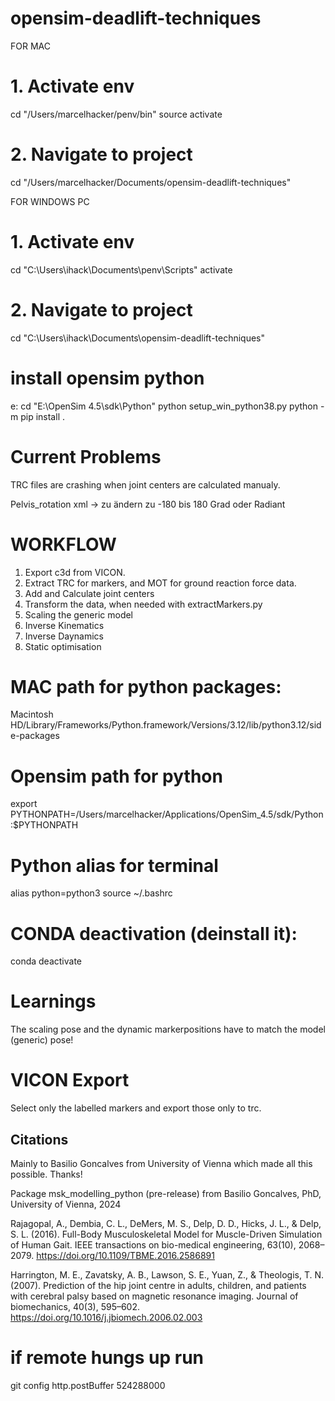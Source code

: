 # opensim-deadlift-techniques

FOR MAC

# 1. Activate env

cd "/Users/marcelhacker/penv/bin"
source activate

# 2. Navigate to project

cd "/Users/marcelhacker/Documents/opensim-deadlift-techniques"

FOR WINDOWS PC

# 1. Activate env

cd "C:\Users\ihack\Documents\penv\Scripts"
activate

# 2. Navigate to project

cd "C:\Users\ihack\Documents\opensim-deadlift-techniques"

# install opensim python

e:
cd "E:\OpenSim 4.5\sdk\Python"
python setup_win_python38.py
python -m pip install .

# Current Problems

TRC files are crashing when joint centers are calculated manualy.

Pelvis_rotation xml -> zu ändern zu -180 bis 180 Grad oder Radiant

# WORKFLOW

1. Export c3d from VICON.
2. Extract TRC for markers, and MOT for ground reaction force data.
3. Add and Calculate joint centers
4. Transform the data, when needed with extractMarkers.py
5. Scaling the generic model
6. Inverse Kinematics
7. Inverse Daynamics
8. Static optimisation

# MAC path for python packages:

Macintosh HD/Library/Frameworks/Python.framework/Versions/3.12/lib/python3.12/side-packages

# Opensim path for python

export PYTHONPATH=/Users/marcelhacker/Applications/OpenSim_4.5/sdk/Python:$PYTHONPATH

# Python alias for terminal

alias python=python3
source ~/.bashrc

# CONDA deactivation (deinstall it):

conda deactivate

# Learnings

The scaling pose and the dynamic markerpositions have to match the model (generic) pose!

# VICON Export

Select only the labelled markers and export those only to trc.

## Citations

Mainly to Basilio Goncalves from University of Vienna which made all this possible. Thanks!

Package msk_modelling_python (pre-release) from Basilio Goncalves, PhD, University of Vienna, 2024

Rajagopal, A., Dembia, C. L., DeMers, M. S., Delp, D. D., Hicks, J. L., & Delp, S. L. (2016). Full-Body Musculoskeletal Model for Muscle-Driven Simulation of Human Gait. IEEE transactions on bio-medical engineering, 63(10), 2068–2079. https://doi.org/10.1109/TBME.2016.2586891

Harrington, M. E., Zavatsky, A. B., Lawson, S. E., Yuan, Z., & Theologis, T. N. (2007). Prediction of the hip joint centre in adults, children, and patients with cerebral palsy based on magnetic resonance imaging. Journal of biomechanics, 40(3), 595–602. https://doi.org/10.1016/j.jbiomech.2006.02.003

# if remote hungs up run

git config http.postBuffer 524288000
